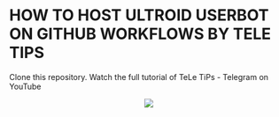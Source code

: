 # HOW TO HOST ULTROID USERBOT ON GITHUB WORKFLOWS BY TELE TIPS

Clone this repository. Watch the full tutorial of TeLe TiPs - Telegram on YouTube

<p align="center">
<img src="https://telegra.ph/file/9c434b7f626117872b83e.jpg">
<p>
